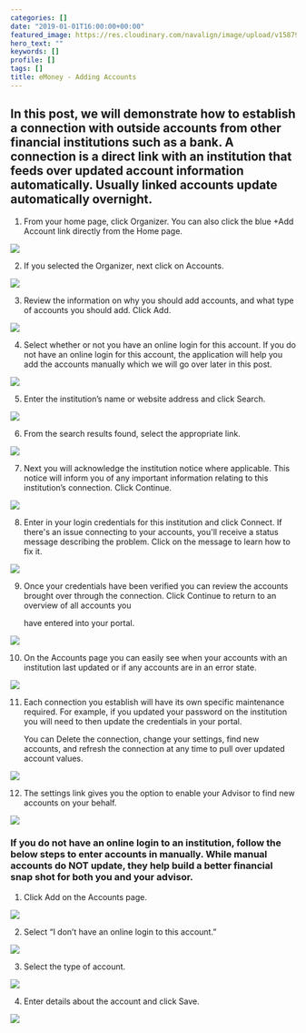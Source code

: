 ```yaml
---
categories: []
date: "2019-01-01T16:00:00+00:00"
featured_image: https://res.cloudinary.com/navalign/image/upload/v1587914406/eMoney_Dashboard_dzbdcf.png
hero_text: ""
keywords: []
profile: []
tags: []
title: eMoney - Adding Accounts
---
```

## In this post, we will demonstrate how to establish a connection with outside accounts from other financial institutions such as a bank. A connection is a direct link with an institution that feeds over updated account information automatically. Usually linked accounts update automatically overnight.

1. From your home page, click Organizer. You can also click the blue +Add Account link directly from the Home page.

![](https://res.cloudinary.com/navalign/image/upload/v1587914771/emoney_add_1_kbvlyb.png)

2. If you selected the Organizer, next click on Accounts.

![](https://res.cloudinary.com/navalign/image/upload/v1587914862/emoney_add_2_mbmn68.png)

3. Review the information on why you should add accounts, and what type of accounts you should add. Click Add.

![](https://res.cloudinary.com/navalign/image/upload/v1587914889/emoney_add_3_mnfakh.png)

4. Select whether or not you have an online login for this account. If you do not have an online login for this account, the application will help you add the accounts manually which we will go over later in this post.

![](https://res.cloudinary.com/navalign/image/upload/v1587914985/emoney_add_4_brilcv.png)

5. Enter the institution’s name or website address and click Search.

![](https://res.cloudinary.com/navalign/image/upload/v1587915075/emoney_add_5_rlpg5z.png)

6. From the search results found, select the appropriate link.

![](https://res.cloudinary.com/navalign/image/upload/v1587915017/emoney_add_6_hqivbn.png)

7. Next you will acknowledge the institution notice where applicable. This notice will inform you of any important information relating to this institution’s connection. Click Continue.

![](https://res.cloudinary.com/navalign/image/upload/v1587915128/emoney_add_7_kmh6ni.png)

8. Enter in your login credentials for this institution and click Connect. If there's an issue connecting to your accounts, you'll receive a status message describing the problem. Click on the message to learn how to fix it.

![](https://res.cloudinary.com/navalign/image/upload/v1587915162/emoney_add_8_cloa84.png)

9. Once your credentials have been verified you can review the accounts brought over through the connection. Click Continue to return to an overview of all accounts you 

   have entered into your portal.

![](https://res.cloudinary.com/navalign/image/upload/v1587915219/emoney_add_9_mu6wbx.png)

10. On the Accounts page you can easily see when your accounts with an institution last updated or if any accounts are in an error state.

![](https://res.cloudinary.com/navalign/image/upload/v1587915192/emoney_add_10_gd2fiv.png)

11. Each connection you establish will have its own specific maintenance required. For example, if you updated your password on the institution you will need to then update the credentials in your portal.

    You can Delete the connection, change your settings, find new accounts, and refresh the connection at any time to pull over updated account values.

![](https://res.cloudinary.com/navalign/image/upload/v1587915304/emoney_add_11_leo2jb.png)

12. The settings link gives you the option to enable your Advisor to find new accounts on your behalf.

![](https://res.cloudinary.com/navalign/image/upload/v1587915330/emoney_add_12_nx89bk.png)

### If you do not have an online login to an institution, follow the below steps to enter accounts in manually. While manual accounts do NOT update, they help build a better financial snap shot for both you and your advisor.

1. Click Add on the Accounts page.

![](https://res.cloudinary.com/navalign/image/upload/v1587915387/emoney_add_13_zgh30e.png)

2. Select “I don’t have an online login to this account.”

![](https://res.cloudinary.com/navalign/image/upload/v1587915414/emoney_add_14_rjj89a.png)

3. Select the type of account.

![](https://res.cloudinary.com/navalign/image/upload/v1587915450/emoney_add_15_kvambi.png) 

4. Enter details about the account and click Save.

![](https://res.cloudinary.com/navalign/image/upload/v1587915479/emoney_add_16_sh25cb.png)